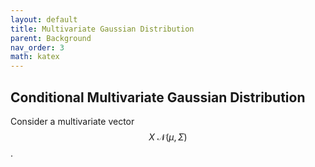 ```yaml
---
layout: default
title: Multivariate Gaussian Distribution
parent: Background
nav_order: 3
math: katex
---
```


## Conditional Multivariate Gaussian Distribution
Consider a multivariate vector $$X~\mathcal{N}(\mu,\Sigma)$$.